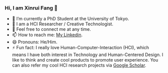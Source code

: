 ### Hi, I am Xinrui Fang 👋

- 🔭 I’m currently a PhD Student at the University of Tokyo. 
- 🌱 I am a HCI Researcher / Creative Technologist.
- 💬 Feel free to connect me at any time.
- 📫 How to reach me: [My Linkedin](https://www.linkedin.com/in/xinrui-fang/).
- 😄 Pronouns: He/Him.
- ⚡ Fun fact: I really love Human-Computer-Interaction (HCI), which means I have both interest in Technology and Human-Centered Design. I like to think and create cool products to promote user experience. You can also refer my cool HCI research projects via [Google Scholar](https://scholar.google.com/citations?user=ere6gk4AAAAJ&hl=en).




